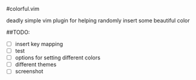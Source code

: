 #colorful.vim

deadly simple vim plugin for helping randomly insert some beautiful color

##TODO:

- [ ] insert key mapping
- [ ] test
- [ ] options for setting different colors
- [ ] different themes
- [ ] screenshot
